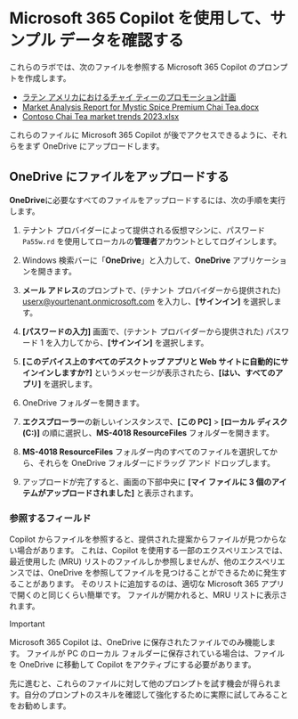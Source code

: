 # Microsoft 365 Copilot を使用して、サンプル データを確認する

これらのラボでは、次のファイルを参照する Microsoft 365 Copilot のプロンプトを作成します。

- [ラテン アメリカにおけるチャイ ティーのプロモーション計画](https://go.microsoft.com/fwlink/?linkid=2269126)
- [Market Analysis Report for Mystic Spice Premium Chai Tea.docx](https://go.microsoft.com/fwlink/?linkid=2268826)
- [Contoso Chai Tea market trends 2023.xlsx](https://go.microsoft.com/fwlink/?linkid=2268822)

これらのファイルに Microsoft 365 Copilot が後でアクセスできるように、それらをまず OneDrive にアップロードします。

## OneDrive にファイルをアップロードする

**OneDrive**に必要なすべてのファイルをアップロードするには、次の手順を実行します。

1. テナント プロバイダーによって提供される仮想マシンに、パスワード `Pa55w.rd` を使用してローカルの**管理者**アカウントとしてログインします。

2. Windows 検索バーに「**OneDrive**」と入力して、**OneDrive** アプリケーションを開きます。

3. **メール アドレス**のプロンプトで、(テナント プロバイダーから提供された) userx@yourtenant.onmicrosoft.com を入力し、**[サインイン]** を選択します。

4. **[パスワードの入力]** 画面で、(テナント プロバイダーから提供された) パスワード 1 を入力してから、**[サインイン]** を選択します。

5. **[このデバイス上のすべてのデスクトップ アプリと Web サイトに自動的にサインインしますか?]** というメッセージが表示されたら、**[はい、すべてのアプリ]** を選択します。

6. OneDrive フォルダーを開きます。
   
7. **エクスプローラー**の新しいインスタンスで、**[この PC]** > **[ローカル ディスク (C:)]** の順に選択し、**MS-4018 ResourceFiles** フォルダーを開きます。

8. **MS-4018 ResourceFiles** フォルダー内のすべてのファイルを選択してから、それらを OneDrive フォルダーにドラッグ アンド ドロップします。

9. アップロードが完了すると、画面の下部中央に **[マイ ファイルに 3 個のアイテムがアップロードされました]** と表示されます。


### 参照するフィールド

Copilot からファイルを参照すると、提供された提案からファイルが見つからない場合があります。 これは、Copilot を使用する一部のエクスペリエンスでは、最近使用した (MRU) リストのファイルしか参照しませんが、他のエクスペリエンスでは、OneDrive を参照してファイルを見つけることができるために発生することがあります。 そのリストに追加するのは、適切な Microsoft 365 アプリで開くのと同じくらい簡単です。  ファイルが開かれると、MRU リストに表示されます。

> [!IMPORTANT]
> Microsoft 365 Copilot は、OneDrive に保存されたファイルでのみ機能します。 ファイルが PC のローカル フォルダーに保存されている場合は、ファイルを OneDrive に移動して Copilot をアクティブにする必要があります。

先に進むと、これらのファイルに対して他のプロンプトを試す機会が得られます。自分のプロンプトのスキルを確認して強化するために実際に試してみることをお勧めします。

